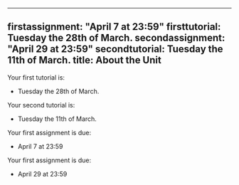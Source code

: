 
---
firstassignment: "April 7 at 23:59"
firsttutorial: Tuesday the 28th of March.
secondassignment: "April 29 at 23:59"
secondtutorial: Tuesday the 11th of March.
title: About the Unit
---

Your first tutorial is:

* Tuesday the 28th of March.

Your second tutorial is:

* Tuesday the 11th of March.

Your first assignment is due:

* April 7 at 23:59

Your first assignment is due:

* April 29 at 23:59

